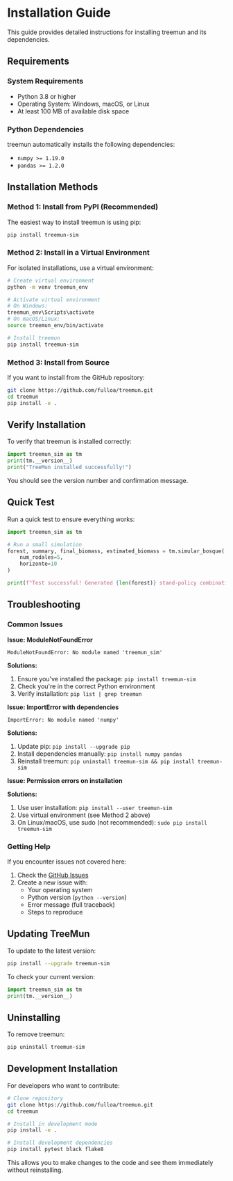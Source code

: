 # Installation Guide

This guide provides detailed instructions for installing treemun and its dependencies.

## Requirements

### System Requirements
- Python 3.8 or higher
- Operating System: Windows, macOS, or Linux
- At least 100 MB of available disk space

### Python Dependencies
treemun automatically installs the following dependencies:
- `numpy >= 1.19.0`
- `pandas >= 1.2.0`

## Installation Methods

### Method 1: Install from PyPI (Recommended)

The easiest way to install treemun is using pip:

```bash
pip install treemun-sim
```

### Method 2: Install in a Virtual Environment

For isolated installations, use a virtual environment:

```bash
# Create virtual environment
python -m venv treemun_env

# Activate virtual environment
# On Windows:
treemun_env\Scripts\activate
# On macOS/Linux:
source treemun_env/bin/activate

# Install treemun
pip install treemun-sim
```

### Method 3: Install from Source

If you want to install from the GitHub repository:

```bash
git clone https://github.com/fulloa/treemun.git
cd treemun
pip install -e .
```

## Verify Installation

To verify that treemun is installed correctly:

```python
import treemun_sim as tm
print(tm.__version__)
print("TreeMun installed successfully!")
```

You should see the version number and confirmation message.

## Quick Test

Run a quick test to ensure everything works:

```python
import treemun_sim as tm

# Run a small simulation
forest, summary, final_biomass, estimated_biomass = tm.simular_bosque(
    num_rodales=5,
    horizonte=10
)

print(f"Test successful! Generated {len(forest)} stand-policy combinations.")
```

## Troubleshooting

### Common Issues

**Issue: ModuleNotFoundError**
```
ModuleNotFoundError: No module named 'treemun_sim'
```

**Solutions:**
1. Ensure you've installed the package: `pip install treemun-sim`
2. Check you're in the correct Python environment
3. Verify installation: `pip list | grep treemun`

**Issue: ImportError with dependencies**
```
ImportError: No module named 'numpy'
```

**Solutions:**
1. Update pip: `pip install --upgrade pip`
2. Install dependencies manually: `pip install numpy pandas`
3. Reinstall treemun: `pip uninstall treemun-sim && pip install treemun-sim`

**Issue: Permission errors on installation**

**Solutions:**
1. Use user installation: `pip install --user treemun-sim`
2. Use virtual environment (see Method 2 above)
3. On Linux/macOS, use sudo (not recommended): `sudo pip install treemun-sim`

### Getting Help

If you encounter issues not covered here:

1. Check the [GitHub Issues](https://github.com/fulloa/treemun/issues)
2. Create a new issue with:
   - Your operating system
   - Python version (`python --version`)
   - Error message (full traceback)
   - Steps to reproduce

## Updating TreeMun

To update to the latest version:

```bash
pip install --upgrade treemun-sim
```

To check your current version:

```python
import treemun_sim as tm
print(tm.__version__)
```

## Uninstalling

To remove treemun:

```bash
pip uninstall treemun-sim
```

## Development Installation

For developers who want to contribute:

```bash
# Clone repository
git clone https://github.com/fulloa/treemun.git
cd treemun

# Install in development mode
pip install -e .

# Install development dependencies
pip install pytest black flake8
```

This allows you to make changes to the code and see them immediately without reinstalling.
